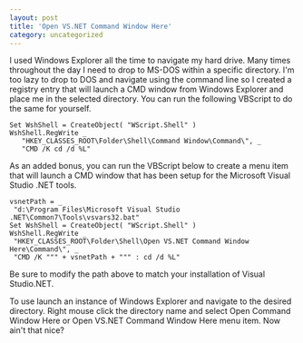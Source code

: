 ```yaml
---
layout: post
title: 'Open VS.NET Command Window Here'
category: uncategorized
---
```


I used Windows Explorer all the time to navigate my hard drive.  Many times throughout the day I need to drop to MS-DOS within a specific directory.  I'm too lazy to drop to DOS and navigate using the command line so I created a registry entry that will launch a CMD window from Windows Explorer and place me in the selected directory.  You can run the following VBScript to do the same for yourself.

    Set WshShell = CreateObject( "WScript.Shell" )  
    WshShell.RegWrite _  
       "HKEY_CLASSES_ROOT\Folder\Shell\Command Window\Command\", _  
       "CMD /K cd /d %L"  

As an added bonus, you can run the VBScript below to create a menu item that will launch a CMD window that has been setup for the Microsoft Visual Studio .NET tools.

    vsnetPath = _  
     "d:\Program Files\Microsoft Visual Studio .NET\Common7\Tools\vsvars32.bat"  
    Set WshShell = CreateObject( "WScript.Shell" )  
    WshShell.RegWrite _  
     "HKEY_CLASSES_ROOT\Folder\Shell\Open VS.NET Command Window Here\Command\", _  
     "CMD /K """ + vsnetPath + """ : cd /d %L"  

Be sure to modify the path above to match your installation of Visual Studio.NET.  

To use launch an instance of Windows Explorer and navigate to the desired directory.  Right mouse click the directory name and select Open Command Window Here or Open VS.NET Command Window Here menu item.  Now ain't that nice?
